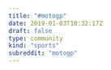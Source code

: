 ```yaml
---
title: "#motogp"
date: 2019-01-03T10:32:17Z
draft: false
type: community
kind: "sports"
subreddit: "motogp"
---
```

